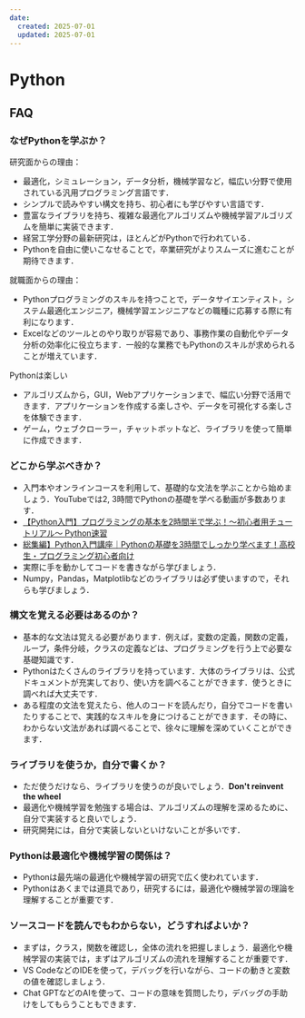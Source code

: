 ```yaml
---
date:
  created: 2025-07-01
  updated: 2025-07-01
---
```


# Python

<!-- more -->

## FAQ

### なぜPythonを学ぶか？

研究面からの理由：
- 最適化，シミュレーション，データ分析，機械学習など，幅広い分野で使用されている汎用プログラミング言語です．
- シンプルで読みやすい構文を持ち、初心者にも学びやすい言語です．
- 豊富なライブラリを持ち、複雑な最適化アルゴリズムや機械学習アルゴリズムを簡単に実装できます．
- 経営工学分野の最新研究は，ほとんどがPythonで行われている．
- Pythonを自由に使いこなせることで，卒業研究がよりスムーズに進むことが期待できます．

就職面からの理由：
- Pythonプログラミングのスキルを持つことで，データサイエンティスト，システム最適化エンジニア，機械学習エンジニアなどの職種に応募する際に有利になります．
- Excelなどのツールとのやり取りが容易であり、事務作業の自動化やデータ分析の効率化に役立ちます．一般的な業務でもPythonのスキルが求められることが増えています．

Pythonは楽しい
- アルゴリズムから，GUI，Webアプリケーションまで、幅広い分野で活用できます．アプリケーションを作成する楽しさや、データを可視化する楽しさを体験できます．
- ゲーム，ウェブクローラー，チャットボットなど、ライブラリを使って簡単に作成できます．

### どこから学ぶべきか？

- 入門本やオンラインコースを利用して、基礎的な文法を学ぶことから始めましょう．YouTubeでは2, 3時間でPythonの基礎を学べる動画が多数あります．
- [【Python入門】プログラミングの基本を2時間半で学ぶ！〜初心者用チュートリアル〜 Python速習](https://www.youtube.com/watch?v=tCMl1AWfhQQ)
- [総集編】Python入門講座｜Pythonの基礎を3時間でしっかり学べます！高校生・プログラミング初心者向け](https://www.youtube.com/watch?v=hv0w4ZCT-uQ&list=PLru8-xuz0YvwPqFW1pFGp_L41gAGIiFQj)
- 実際に手を動かしてコードを書きながら学びましょう．
- Numpy，Pandas，Matplotlibなどのライブラリは必ず使いますので，それらも学びましょう．

### 構文を覚える必要はあるのか？

- 基本的な文法は覚える必要があります．例えば，変数の定義，関数の定義，ループ，条件分岐，クラスの定義などは、プログラミングを行う上で必要な基礎知識です．
- Pythonはたくさんのライブラリを持っています．大体のライブラリは、公式ドキュメントが充実しており、使い方を調べることができます．使うときに調べれば大丈夫です．
- ある程度の文法を覚えたら、他人のコードを読んだり，自分でコードを書いたりすることで、実践的なスキルを身につけることができます．その時に、わからない文法があれば調べることで、徐々に理解を深めていくことができます．

### ライブラリを使うか，自分で書くか？

- ただ使うだけなら、ライブラリを使うのが良いでしょう．**Don't reinvent the wheel**
- 最適化や機械学習を勉強する場合は、アルゴリズムの理解を深めるために、自分で実装すると良いでしょう．
- 研究開発には，自分で実装しないといけないことが多いです．

### Pythonは最適化や機械学習の関係は？
- Pythonは最先端の最適化や機械学習の研究で広く使われています．
- Pythonはあくまでは道具であり，研究するには，最適化や機械学習の理論を理解することが重要です．

### ソースコードを読んでもわからない，どうすればよいか？

- まずは，クラス，関数を確認し，全体の流れを把握しましょう．最適化や機械学習の実装では，まずはアルゴリズムの流れを理解することが重要です．
- VS CodeなどのIDEを使って，デバッグを行いながら、コードの動きと変数の値を確認しましょう．
- Chat GPTなどのAIを使って、コードの意味を質問したり，デバッグの手助けをしてもらうこともできます．

